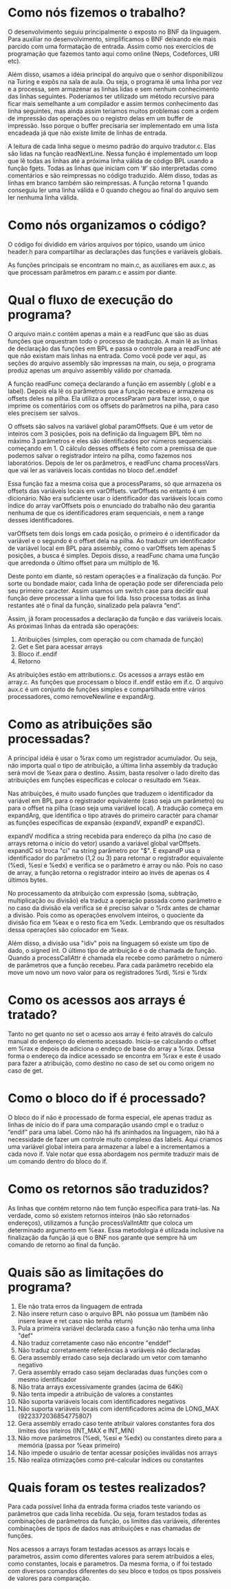 # Como nós fizemos o trabalho?

O desenvolvimento seguiu principalmente o exposto no BNF da linguagem. Para auxiliar no desenvolvimento, simplificamos o BNF deixando ele mais parcido com uma formatação de entrada. Assim como nos exercícios de programação que fazemos tanto aqui como online (Neps, Codeforces, URI etc).

Além disso, usamos a idéia principal do arquivo que o senhor disponibilizou na Turing e expôs na sala de aula. Ou seja, o programa lê uma linha por vez e a processa, sem armazenar as linhas lidas e sem nenhum conhecimento das linhas seguintes. Poderíamos ter utilizado um método recursivo para ficar mais semelhante a um compilador e assim termos conhecimento das linha seguintes, mas ainda assim teriamos muitos problemas com a ordem de impressão das operações ou o registro delas em um buffer de impressão. Isso porque o buffer precisaria ser implementado em uma lista encadeada já que não existe limite de linhas de entrada.

A leitura de cada linha segue o mesmo padrão do arquivo tradutor.c. Elas são lidas na função readNextLine. Nessa função é implementado um loop que lê todas as linhas até a próxima linha válida de código BPL usando a função fgets. Todas as linhas que iniciam com ‘#’ são interpretadas como comentários e são reimpressas no código traduzido. Além disso, todas as linhas em branco também são reimpressas. A função retorna 1 quando conseguiu ler uma linha válida e 0 quando chegou ao final do arquivo sem ler nenhuma linha válida.

# Como nós organizamos o código?

O código foi dividido em vários arquivos por tópico, usando um único header.h para compartilhar as declarações das funções e variáveis globais. 

As funções principais se encontram no main.c, as auxiliares em aux.c, as que processam parâmetros em param.c e assim por diante.

# Qual o fluxo de execução do programa?

O arquivo main.c contém apenas a main e a readFunc que são as duas funções que orquestram todo o processo de tradução. A main lê as linhas de declaração das funções em BPL e passa o controle para a readFunc até que não existam mais linhas na entrada. Como você pode ver aqui, as seções do arquivo assembly são impressas na main, ou seja, o programa produz apenas um arquivo assembly válido por chamada.

A função readFunc começa declarando a função em assembly (.globl e a label). Depois ela lê os parâmetros que a função recebeu e armazena os offsets deles na pilha. Ela utiliza a processParam para fazer isso, o que imprime os comentários com os offsets do parâmetros na pilha, para caso eles precisem ser salvos.

O offsets são salvos na variável global paramOffsets. Que é um vetor de inteiros com 3 posições, pois na definição da linguagem BPL têm no máximo 3 parâmetros e eles são identificados por números sequenciais começando em 1. O cálculo desses offsets é feito com a premissa de que podemos salvar o registrador inteiro na pilha, como fazemos nos laboratórios. Depois de ler os parâmetros, e readFunc chama processVars que vai ler as variáveis locais contidas no bloco def..enddef

Essa função faz a mesma coisa que a processParams, só que armazena os offsets das variáveis locais em varOffsets. varOffsets no entanto é um dicionário. Não era suficiente usar o identificador das variáveis locais como índice do array varOffsets pois o enunciado do trabalho não deu garantia nenhuma de que os identificadores eram sequenciais, e nem a range desses identificadores. 

varOffsets tem dois longs em cada posição, o primeiro é o identificador da variável e o segundo é o offset dela na pilha. Ao traduzir um identificador de variável local em BPL para assembly, como o varOffsets tem apenas 5 posições, a busca é simples. Depois disso, a readFunc chama uma função que arredonda o último offset para um múltiplo de 16.

Deste ponto em diante, só restam operações e a finalização da função. Por sorte ou bondade maior, cada linha de operação pode ser diferenciada pelo seu primeiro caracter. Assim usamos um switch case para decidir qual função deve processar a linha que foi lida. Isso processa todas as linha restantes até o final da função, sinalizado pela palavra “end”.

Assim, já foram processados a declaração da função e das variáveis locais. As próximas linhas da entrada são operações:

1. Atribuições (simples, com operação ou com chamada de função)
2. Get e Set para acessar arrays
3. Bloco if..endif
4. Retorno

As atribuições estão em attributions.c. Os acessos a arrays estão em array.c. As funções que processam o bloco if..endif estão em if.c. O arquivo aux.c é um conjunto de funções simples e compartilhada entre vários processadores, como removeNewline e expandArg.

# Como as atribuições são processadas?

A principal idéia é usar o %rax como um registrador acumulador. Ou seja, não importa qual o tipo de atribuição, a última linha assembly da tradução será movl de %eax para o destino. Assim, basta resolver o lado direito das atribuições em funções específicas e colocar o resultado em %eax.

Nas atribuições, é muito usado funções que traduzem o identificador da variável em BPL para o registrador equivalente (caso seja um parâmetro) ou para o offset na pilha (caso seja uma variável local). A tradução começa em expandArg, que identifica o tipo através do primeiro caractér para chamar as funções específicas de expansão (expandV, expandP e expandC).

expandV modifica a string recebida para endereço da pilha (no caso de arrays retorna o início do vetor) usando a variável global varOffsets. expandC só troca "ci" na string parâmetro por "$". E expandP usa o identificador do parâmetro (1,2 ou 3) para retornar o registrador equivalente (%edi, %esi e %edx) e verifica se o parâmetro é array ou não. Pois no caso de array, a função retorna o registrador inteiro ao invés de apenas os 4 últimos bytes.

No processamento da atribuição com expressão (soma, subtração, multiplicação ou divisão) ela traduz a operação passada como parâmetro e no caso da divisão ela verifica se é preciso salvar o %rdx antes de chamar a divisão. Pois como as operações envolvem inteiros, o quociente da divisão fica em %eax e o resto fica em %edx.
Lembrando que os resultados dessa operações são colocador em %eax.

Além disso, a divisão usa "idiv" pois na linguagem só existe um tipo de dado, o signed int. O último tipo de atribuição é o de chamada de função. Quando a processCallAttr é chamada ela recebe como parâmetro o número de parâmetros que a função recebeu. Para cada parâmetro recebido ela move um novo um novo valor para os registradores %rdi, %rsi e %rdx

# Como os acessos aos arrays é tratado?

Tanto no get quanto no set o acesso aos array é feito através do calculo manual do endereço do elemento acessado. Inicia-se calculando o offset em %rax e depois de adiciona o endeço de base do array a %rax. Dessa forma o endereço da índice acessado se encontra em %rax e este é usado para fazer a atribuição, como destino no caso de set ou como origem no caso de get.

# Como o bloco do if é processado?

O bloco do if não é processado de forma especial, ele apenas traduz as linhas de início do if para uma comparação usando cmpl e o traduz o “endif” para uma label. Como não há ifs aninhados na linguagem, não há a necessidade de fazer um controle muito complexo das labels. Aqui criamos uma variável global inteira para armazenar a label e a incrementamos a cada novo if. Vale notar que essa abordagem nos permite traduzir mais de um comando dentro do bloco do if.

# Como os retornos são traduzidos?

As linhas que contém retorno não tem função específica para tratá-las. Na verdade, como só existem retornos inteiros (não são retornados endereços), utilizamos a função processValIntAttr que coloca um determinado argumento em %eax. Essa metodologia é utilizada inclusive na finalização da função já que o BNF nos garante que sempre há um comando de retorno ao final da função.

# Quais são as limitações do programa?

1. Ele não trata erros da linguagem de entrada
2. Não insere return caso o arquivo BPL não possua um (também não insere leave e ret caso não tenha return)
3. Pula a primeira variável declarada caso a função não tenha uma linha "def"
4. Não traduz corretamente caso não encontre "enddef"
5. Não traduz corretamente referências à variáveis não declaradas
6. Gera assembly errado caso seja declarado um vetor com tamanho negativo
7. Gera assembly errado caso sejam declaradas duas funções com o mesmo identificador
8. Não trata arrays excessivamente grandes (acima de 64Ki)
9. Não tenta impedir a atribuição de valores a constantes
10. Não suporta variáveis locais com identificadores negativos
11. Não suporta variáveis locais com identificadores acima de LONG_MAX (9223372036854775807)
12. Gera assembly errado caso tente atribuir valores constantes fora dos limites dos inteiros (INT_MAX e INT_MIN)
13. Não move parâmetros (%edi, %esi e %edx) ou constantes direto para a memória (passa por %eax primeiro)
14. Não impede o usuário de tentar acessar posições inválidas nos arrays
15. Não realiza otimizações como pré-calcular índices ou constantes

# Quais foram os testes realizados?

Para cada possível linha da entrada forma criados teste variando os parâmetros que cada linha recebida. Ou seja, foram testados todas as combinações de parâmetros da função, os limites das variáveis, diferentes combinações de tipos de dados nas atribuições e nas chamadas de funções.

Nos acessos a arrays foram testadas acessos as arrays locais e parametros, assim como diferentes valores para serem atribuidos a eles, como constantes, locais e parametros. Da mesma forma, o if foi testado com diversos comandos diferentes do seu bloco e todos os tipos possíveis de valores para comparação.
